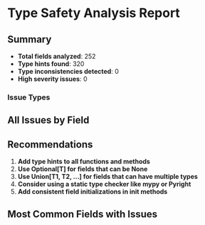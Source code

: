 # Type Safety Analysis Report

## Summary

- **Total fields analyzed**: 252
- **Type hints found**: 320
- **Type inconsistencies detected**: 0
- **High severity issues**: 0

### Issue Types


## All Issues by Field

## Recommendations

1. **Add type hints to all functions and methods**
2. **Use Optional[T] for fields that can be None**
3. **Use Union[T1, T2, ...] for fields that can have multiple types**
4. **Consider using a static type checker like mypy or Pyright**
5. **Add consistent field initializations in __init__ methods**

## Most Common Fields with Issues

